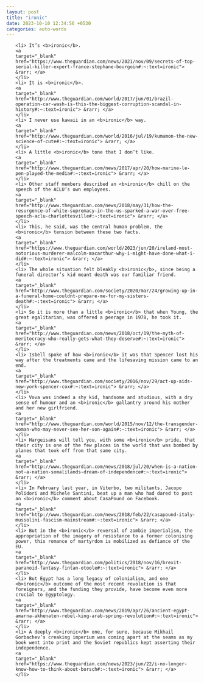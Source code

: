 ```yaml
---
layout: post
title: "ironic"
date: 2023-10-10 12:34:56 +0530
categories: auto-words
---
```

<ol>

    <li> It’s <b>ironic</b>.
    <a 
    target="_blank" 
    href="https://www.theguardian.com/news/2021/nov/09/secrets-of-top-serial-killer-expert-france-stephane-bourgoin#:~:text=ironic"> &rarr; </a>
    </li>
    <li> It is <b>ironic</b>.
    <a 
    target="_blank" 
    href="http://www.theguardian.com/world/2017/jun/01/brazil-operation-car-wash-is-this-the-biggest-corruption-scandal-in-history#:~:text=ironic"> &rarr; </a>
    </li>
    <li> I never use kawaii in an <b>ironic</b> way.
    <a 
    target="_blank" 
    href="http://www.theguardian.com/world/2016/jul/19/kumamon-the-new-science-of-cute#:~:text=ironic"> &rarr; </a>
    </li>
    <li> A little <b>ironic</b> tone that I don’t like.
    <a 
    target="_blank" 
    href="http://www.theguardian.com/news/2017/apr/20/how-marine-le-pen-played-the-media#:~:text=ironic"> &rarr; </a>
    </li>
    <li> Other staff members described an <b>ironic</b> chill on the speech of the ACLU’s own employees.
    <a 
    target="_blank" 
    href="http://www.theguardian.com/news/2018/may/31/how-the-resurgence-of-white-supremacy-in-the-us-sparked-a-war-over-free-speech-aclu-charlottesville#:~:text=ironic"> &rarr; </a>
    </li>
    <li> This, he said, was the central human problem, the <b>ironic</b> tension between these two facts.
    <a 
    target="_blank" 
    href="https://www.theguardian.com/world/2023/jun/20/ireland-most-notorious-murderer-malcolm-macarthur-why-i-might-have-done-what-i-did#:~:text=ironic"> &rarr; </a>
    </li>
    <li> The whole situation felt bleakly <b>ironic</b>, since being a funeral director’s kid meant death was our familiar friend.
    <a 
    target="_blank" 
    href="http://www.theguardian.com/society/2020/mar/24/growing-up-in-a-funeral-home-couldnt-prepare-me-for-my-sisters-death#:~:text=ironic"> &rarr; </a>
    </li>
    <li> So it is more than a little <b>ironic</b> that when Young, the great egalitarian, was offered a peerage in 1978, he took it.
    <a 
    target="_blank" 
    href="http://www.theguardian.com/news/2018/oct/19/the-myth-of-meritocracy-who-really-gets-what-they-deserve#:~:text=ironic"> &rarr; </a>
    </li>
    <li> Isbell spoke of how <b>ironic</b> it was that Spencer lost his way after the treatments came and the lifesaving mission came to an end.
    <a 
    target="_blank" 
    href="http://www.theguardian.com/society/2016/nov/29/act-up-aids-new-york-spencer-cox#:~:text=ironic"> &rarr; </a>
    </li>
    <li> Vova was indeed a shy kid, handsome and studious, with a dry sense of humour and an <b>ironic</b> gallantry around his mother and her new girlfriend.
    <a 
    target="_blank" 
    href="http://www.theguardian.com/world/2015/nov/12/the-transgender-woman-who-may-never-see-her-son-again#:~:text=ironic"> &rarr; </a>
    </li>
    <li> Hargeisans will tell you, with some <b>ironic</b> pride, that their city is one of the few places in the world that was bombed by planes that took off from that same city.
    <a 
    target="_blank" 
    href="http://www.theguardian.com/news/2018/jul/20/when-is-a-nation-not-a-nation-somalilands-dream-of-independence#:~:text=ironic"> &rarr; </a>
    </li>
    <li> In February last year, in Viterbo, two militants, Jacopo Polidori and Michele Santini, beat up a man who had dared to post an <b>ironic</b> comment about CasaPound on Facebook.
    <a 
    target="_blank" 
    href="http://www.theguardian.com/news/2018/feb/22/casapound-italy-mussolini-fascism-mainstream#:~:text=ironic"> &rarr; </a>
    </li>
    <li> But in the <b>ironic</b> reversal of zombie imperialism, the appropriation of the imagery of resistance to a former colonising power, this romance of martyrdom is mobilized as defiance of the EU.
    <a 
    target="_blank" 
    href="http://www.theguardian.com/politics/2018/nov/16/brexit-paranoid-fantasy-fintan-otoole#:~:text=ironic"> &rarr; </a>
    </li>
    <li> But Egypt has a long legacy of colonialism, and one <b>ironic</b> outcome of the most recent revolution is that foreigners, and the funding they provide, have become even more crucial to Egyptology.
    <a 
    target="_blank" 
    href="http://www.theguardian.com/news/2019/apr/26/ancient-egypt-amarna-akhenaten-rebel-king-arab-spring-revolution#:~:text=ironic"> &rarr; </a>
    </li>
    <li> A deeply <b>ironic</b> one, for sure, because Mikhail Gorbachev’s creaking imperium was coming apart at the seams as my book went into print and the Soviet republics kept asserting their independence.
    <a 
    target="_blank" 
    href="https://www.theguardian.com/news/2023/jun/22/i-no-longer-know-how-to-think-about-borsch#:~:text=ironic"> &rarr; </a>
    </li>